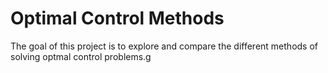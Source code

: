 # Optimal Control Methods
The goal of this project is to explore and compare the different methods of solving optmal control problems.g
